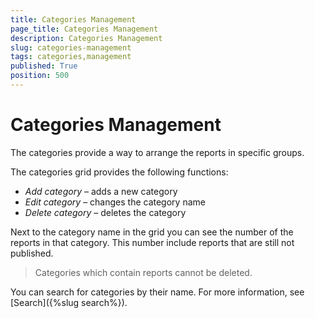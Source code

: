 ```yaml
---
title: Categories Management
page_title: Categories Management
description: Categories Management
slug: categories-management
tags: categories,management
published: True
position: 500
---
```


# Categories Management

The categories provide a way to arrange the reports in specific groups.

The categories grid provides the following functions:

  - _Add category_ – adds a new category
  - _Edit category_ – changes the category name
  - _Delete category_ – deletes the category

Next to the category name in the grid you can see the number of the reports in that category. This number include reports that are still not published.

> Categories which contain reports cannot be deleted.

You can search for categories by their name. For more information, see [Search]({%slug search%}).
